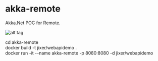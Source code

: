 # akka-remote
Akka.Net POC for Remote.

![alt tag](https://travis-ci.org/andrewbuttigieg/akka-remote.svg?branch=master)

cd akka-remote<br/>
docker build -t jixer/webapidemo .<br/>
docker run -it --name akka-remote -p 8080:8080 -d jixer/webapidemo<br/>
